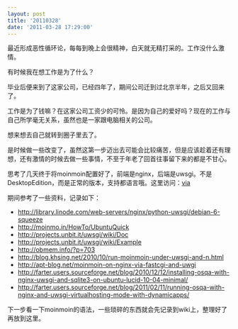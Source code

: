 ```yaml
---
layout: post
title: '20110328'
date: '2011-03-28 17:29:00'
---
```


<p>最近形成恶性循环论，每每到晚上会很精神，白天就无精打采的。工作没什么激情。</p>

<p>有时候我在想工作是为了什么？</p>

<p>毕业后便来到了这家公司，已经四年了，期间公司迁到过北京半年，之后又回来了。</p>

<p>工作是为了钱嘛？在这家公司工资少的可怜。是因为自己的爱好吗？现在的工作与自己所学毫无关系，虽然也是一家跟电脑相关的公司。</p>

<p>想来想去自己就转到圈子里去了。</p>

<p>是时候做一些改变了，虽然这第一步迈出去可能会比较痛苦，但是应该趁着还有理想，还有激情的时候去做一些事情，不至于年老了回首往事留下来的都是不甘心。</p>

<p>思考了几天终于将moinmoin配置好了，前端是nginx，后端是uwsgi。不是DesktopEdition，而是正常的版本，支持都语言哦。这里访问：<a href="http://wiki.beta4better.org/">via</a></p>

<p>期间参考了一些资料，记录如下：</p>

<ul><li><a href="http://library.linode.com/web-servers/nginx/python-uwsgi/debian-6-squeeze">http://library.linode.com/web-servers/nginx/python-uwsgi/debian-6-squeeze</a></li>
<li><a href="http://moinmo.in/HowTo/UbuntuQuick">http://moinmo.in/HowTo/UbuntuQuick</a></li>
<li><a href="http://projects.unbit.it/uwsgi/wiki/Doc">http://projects.unbit.it/uwsgi/wiki/Doc</a></li>
<li><a href="http://projects.unbit.it/uwsgi/wiki/Example">http://projects.unbit.it/uwsgi/wiki/Example</a></li>
<li><a href="http://obmem.info/?p=703">http://obmem.info/?p=703</a></li>
<li><a href="http://blog.khsing.net/2010/10/run-moinmoin-under-uwsgi-and-n.html">http://blog.khsing.net/2010/10/run-moinmoin-under-uwsgi-and-n.html</a></li>
<li><a href="http://apt-blog.net/moinmoin-on-nginx-via-fastcgi-and-uwgi">http://apt-blog.net/moinmoin-on-nginx-via-fastcgi-and-uwgi</a></li>
<li><a href="http://farter.users.sourceforge.net/blog/2010/12/12/installing-osqa-with-nginx-uwsgi-and-sqlite3-on-ubuntu-lucid-10-04-minimal/">http://farter.users.sourceforge.net/blog/2010/12/12/installing-osqa-with-nginx-uwsgi-and-sqlite3-on-ubuntu-lucid-10-04-minimal/</a></li>
<li><a href="http://farter.users.sourceforge.net/blog/2011/02/11/running-osqa-with-nginx-and-uwsgi-virtualhosting-mode-with-dynamicapps/">http://farter.users.sourceforge.net/blog/2011/02/11/running-osqa-with-nginx-and-uwsgi-virtualhosting-mode-with-dynamicapps/</a></li>
</ul><p>下一步看一下moinmoin的语法，一些琐碎的东西就会先记录到wiki上，整理好了再放到这里。</p>